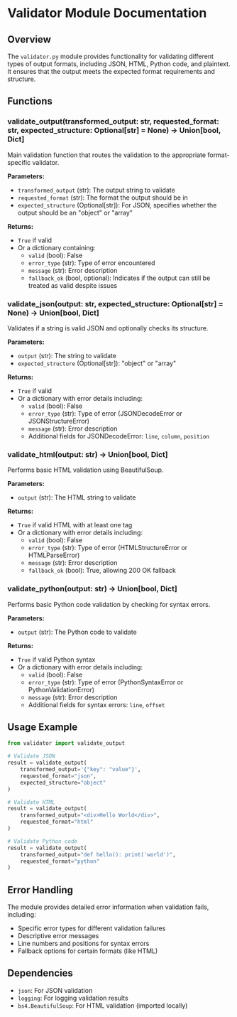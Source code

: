 # Validator Module Documentation

## Overview
The `validator.py` module provides functionality for validating different types of output formats, including JSON, HTML, Python code, and plaintext. It ensures that the output meets the expected format requirements and structure.

## Functions

### validate_output(transformed_output: str, requested_format: str, expected_structure: Optional[str] = None) -> Union[bool, Dict]
Main validation function that routes the validation to the appropriate format-specific validator.

**Parameters:**
- `transformed_output` (str): The output string to validate
- `requested_format` (str): The format the output should be in
- `expected_structure` (Optional[str]): For JSON, specifies whether the output should be an "object" or "array"

**Returns:**
- `True` if valid
- Or a dictionary containing:
  - `valid` (bool): False
  - `error_type` (str): Type of error encountered
  - `message` (str): Error description
  - `fallback_ok` (bool, optional): Indicates if the output can still be treated as valid despite issues

### validate_json(output: str, expected_structure: Optional[str] = None) -> Union[bool, Dict]
Validates if a string is valid JSON and optionally checks its structure.

**Parameters:**
- `output` (str): The string to validate
- `expected_structure` (Optional[str]): "object" or "array"

**Returns:**
- `True` if valid
- Or a dictionary with error details including:
  - `valid` (bool): False
  - `error_type` (str): Type of error (JSONDecodeError or JSONStructureError)
  - `message` (str): Error description
  - Additional fields for JSONDecodeError: `line`, `column`, `position`

### validate_html(output: str) -> Union[bool, Dict]
Performs basic HTML validation using BeautifulSoup.

**Parameters:**
- `output` (str): The HTML string to validate

**Returns:**
- `True` if valid HTML with at least one tag
- Or a dictionary with error details including:
  - `valid` (bool): False
  - `error_type` (str): Type of error (HTMLStructureError or HTMLParseError)
  - `message` (str): Error description
  - `fallback_ok` (bool): True, allowing 200 OK fallback

### validate_python(output: str) -> Union[bool, Dict]
Performs basic Python code validation by checking for syntax errors.

**Parameters:**
- `output` (str): The Python code to validate

**Returns:**
- `True` if valid Python syntax
- Or a dictionary with error details including:
  - `valid` (bool): False
  - `error_type` (str): Type of error (PythonSyntaxError or PythonValidationError)
  - `message` (str): Error description
  - Additional fields for syntax errors: `line`, `offset`

## Usage Example
```python
from validator import validate_output

# Validate JSON
result = validate_output(
    transformed_output='{"key": "value"}',
    requested_format="json",
    expected_structure="object"
)

# Validate HTML
result = validate_output(
    transformed_output="<div>Hello World</div>",
    requested_format="html"
)

# Validate Python code
result = validate_output(
    transformed_output="def hello(): print('world')",
    requested_format="python"
)
```

## Error Handling
The module provides detailed error information when validation fails, including:
- Specific error types for different validation failures
- Descriptive error messages
- Line numbers and positions for syntax errors
- Fallback options for certain formats (like HTML)

## Dependencies
- `json`: For JSON validation
- `logging`: For logging validation results
- `bs4.BeautifulSoup`: For HTML validation (imported locally) 